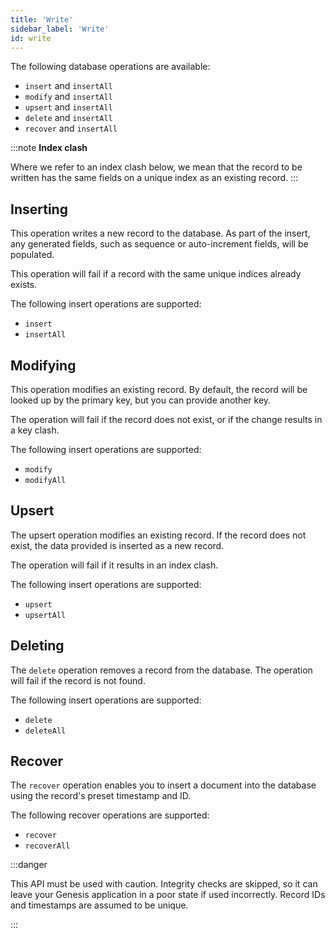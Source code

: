 ```yaml
---
title: 'Write'
sidebar_label: 'Write'
id: write
---
```



The following database operations are available:

- `insert` and `insertAll`
- `modify` and `insertAll`
- `upsert` and `insertAll`
- `delete` and `insertAll`
- `recover` and `insertAll`

:::note
**Index clash**

Where we refer to an index clash below, we mean that the record to be written has the same fields on a unique index as an existing record.
:::

## Inserting

This operation writes a new record to the database. As part of the insert, any generated fields, such as sequence or auto-increment fields, will be populated. 

This operation will fail if a record with the same unique indices already exists.

The following insert operations are supported:

-   `insert`
-   `insertAll`

## Modifying

This operation modifies an existing record. By default, the record will be looked up by the primary key, but you can provide another key. 

The operation will fail if the record does not exist, or if the change results in a key clash.

The following insert operations are supported:

-   `modify`
-   `modifyAll`

## Upsert

The upsert operation modifies an existing record. If the record does not exist, the data provided is inserted as a new record. 

The operation will fail if it results in an index clash.

The following insert operations are supported:

-   `upsert`
-   `upsertAll`

## Deleting

The `delete` operation removes a record from the database. The operation will fail if the record is not found.

The following insert operations are supported:

-   `delete`
-   `deleteAll`

## Recover

The `recover` operation enables you to insert a document into the database using the record's preset timestamp and ID.

The following recover operations are supported:

- `recover`
- `recoverAll`

:::danger

This API must be used with caution. Integrity checks are skipped, so it can leave your Genesis application in a poor state if used incorrectly. Record IDs and timestamps are assumed to be unique.

:::
